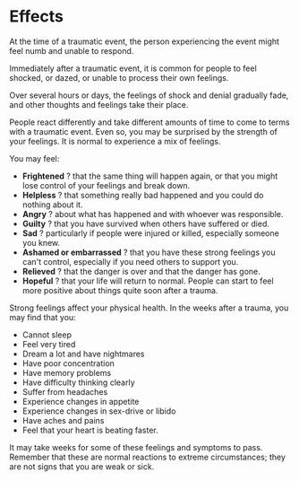 [Title]: # (Effects)
[Difficulty]: # (Advanced)
[Order]: # (1)

# Effects

At the time of a traumatic event, the person experiencing the event might feel numb and unable to respond.

Immediately after a traumatic event, it is common for people to feel shocked, or dazed, or unable to process their own feelings.

Over several hours or days, the feelings of shock and denial gradually fade, and other thoughts and feelings take their place.

People react differently and take different amounts of time to come to terms with a traumatic event. Even so, you may be surprised by the strength of your feelings. It is normal to experience a mix of feelings.

You may feel:

*   **Frightened** ? that the same thing will happen again, or that you might lose control of your feelings and break down.
*   **Helpless** ? that something really bad happened and you could do nothing about it.
*   **Angry** ? about what has happened and with whoever was responsible.
*   **Guilty** ? that you have survived when others have suffered or died.
*   **Sad** ? particularly if people were injured or killed, especially someone you knew.
*   **Ashamed or embarrassed** ? that you have these strong feelings you can't control, especially if you need others to support you.
*   **Relieved** ? that the danger is over and that the danger has gone.
*   **Hopeful** ? that your life will return to normal. People can start to feel more positive about things quite soon after a trauma.

Strong feelings affect your physical health. In the weeks after a trauma, you may find that you:

*   Cannot sleep
*   Feel very tired
*   Dream a lot and have nightmares
*   Have poor concentration
*   Have memory problems
*   Have difficulty thinking clearly
*   Suffer from headaches
*   Experience changes in appetite
*   Experience changes in sex-drive or libido
*   Have aches and pains
*   Feel that your heart is beating faster.

It may take weeks for some of these feelings and symptoms to pass. Remember that these are normal reactions to extreme circumstances; they are not signs that you are weak or sick.